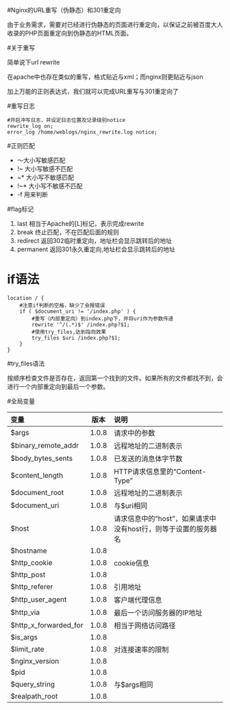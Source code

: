 #Nginx的URL重写（伪静态）和301重定向

由于业务需求，需要对已经进行伪静态的页面进行重定向，以保证之前被百度大人收录的PHP页面重定向到伪静态的HTML页面。

#关于重写

简单说下url rewrite

在apache中也存在类似的重写，格式贴近与xml；而nginx则更贴近与json

加上万能的正则表达式，我们就可以完成URL重写与301重定向了

#重写日志

```nginx
#开启冲写日志，并设定日志位置及记录级别notice
rewrite_log on;
error_log /home/weblogs/nginx_rewrite.log notice;
```

#正则匹配

* ～大小写敏感匹配
* !~ 大小写敏感不匹配
* ~* 大小写不敏感匹配
* !~* 大小写不敏感不匹配
* -f 用来判断

#flag标记

1. last 相当于Apache的[L]标记，表示完成rewrite
2. break 终止匹配，不在匹配后面的规则
3. redirect 返回302临时重定向，地址栏会显示跳转后的地址
4. permanent 返回301永久重定向,地址栏会显示跳转后的地址

# if语法

```nginx
location / {
    #注意if判断的空格，缺少了会报错误
    if ( $document_uri != '/index.php' ) {
        #重写（内部重定向）到index.php下，并将uri作为参数传递
        rewrite '^/(.*)$' /index.php?$1;
        #使用try_files,达到指向效果
        try_files $uri /index.php?$1;
    }
}
```

#try_files语法

按顺序检查文件是否存在，返回第一个找到的文件。如果所有的文件都找不到，会进行一个内部重定向到最后一个参数。

#全局变量

| 变量                               |  版本   | 说明                                   |
| :------------------------------- | :---: | :----------------------------------- |
| $args                            | 1.0.8 | 请求中的参数                               |
| $binary_remote_addr              | 1.0.8 | 远程地址的二进制表示                           |
| $body_bytes_sents                | 1.0.8 | 已发送的消息体字节数                           |
| $content_length                  | 1.0.8 | HTTP请求信息里的“Content-Type”             |
| $document_root                   | 1.0.8 | 远程地址的二进制表示                           |
| $document_uri | 1.0.8 | 与$uri相同  |       |                                      |
| $host                            | 1.0.8 | 请求信息中的“host”，如果请求中没有host行，则等于设置的服务器名 |
| $hostname                        | 1.0.8 |                                      |
| $http_cookie                     | 1.0.8 | cookie信息                             |
| $http_post                       | 1.0.8 |                                      |
| $http_referer                    | 1.0.8 | 引用地址                                 |
| $http_user_agent                 | 1.0.8 | 客户端代理信息                              |
| $http_via                        | 1.0.8 | 最后一个访问服务器的IP地址                       |
| $http_x_forwarded_for            | 1.0.8 | 相当于网络访问路径                            |
| $is_args                         | 1.0.8 |                                      |
| $limit_rate                      | 1.0.8 | 对连接速率的限制                             |
| $nginx_version                   | 1.0.8 |                                      |
| $pid                             | 1.0.8 |                                      |
| $query_string | 1.0.8 | 与$args相同 |       |                                      |
| $realpath_root                   | 1.0.8 |                                      |
